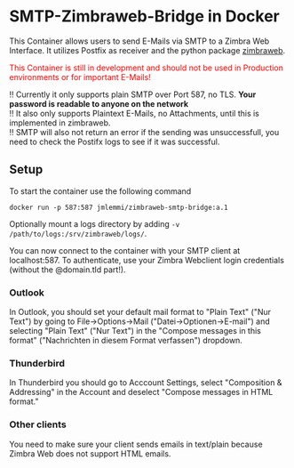 # SMTP-Zimbraweb-Bridge in Docker

This Container allows users to send E-Mails via SMTP to a Zimbra Web Interface. It utilizes Postfix as receiver and the python package [zimbraweb](https://github.com/cirosec-studis/python-zimbra-web).

<span style="color: red;">This Container is still in development and should not be used in Production environments or for important E-Mails!</span>

‼ Currently it only supports plain SMTP over Port 587, no TLS. **Your password is readable to anyone on the network** <br />
‼ It also only supports Plaintext E-Mails, no Attachments, until this is implemented in zimbraweb.<br />
‼ SMTP will also not return an error if the sending was unsuccessfull, you need to check the Postifx logs to see if it was successful.


## Setup

To start the container use the following command

```
docker run -p 587:587 jmlemmi/zimbraweb-smtp-bridge:a.1
```
Optionally mount a logs directory by adding `-v /path/to/logs:/srv/zimbraweb/logs/`.

You can now connect to the container with your SMTP client at localhost:587.
To authenticate, use your Zimbra Webclient login credentials (without the @domain.tld part!).

### Outlook

In Outlook, you should set your default mail format to "Plain Text" ("Nur Text") by going to File->Options->Mail ("Datei->Optionen->E-mail") and selecting "Plain Text" ("Nur Text") in the "Compose messages in this format" ("Nachrichten in diesem Format verfassen") dropdown.

### Thunderbird

In Thunderbird you should go to Acccount Settings, select "Composition & Addressing" in the Account and deselect "Compose messages in HTML format."

### Other clients

You need to make sure your client sends emails in text/plain because Zimbra Web does not support HTML emails.
